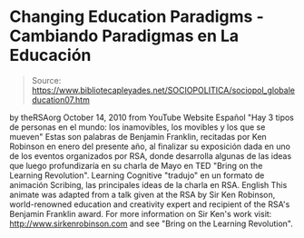 # Changing Education Paradigms - Cambiando Paradigmas en La Educación

> Source: https://www.bibliotecapleyades.net/SOCIOPOLITICA/sociopol_globaleducation07.htm

by
theRSAorg
October 14, 2010
from
YouTube Website
Español
"Hay 3 tipos de personas en el mundo: los inamovibles, los
movibles y los que se mueven"
Estas son palabras de Benjamin Franklin, recitadas por
Ken Robinson en enero
del presente año, al finalizar su exposición dada en uno de los eventos
organizados por RSA, donde desarrolla algunas de las ideas que luego
profundizaría en su charla de Mayo en TED "Bring on the Learning
Revolution".
Learning Cognitive "tradujo" en un formato de animación
Scribing, las principales ideas de la charla en RSA.
English
This animate was adapted from a talk given at the RSA by Sir Ken Robinson,
world-renowned education and creativity expert and recipient of the RSA's
Benjamin Franklin award.
For more information on Sir Ken's work visit:
http://www.sirkenrobinson.com and see
"Bring on the Learning
Revolution".
